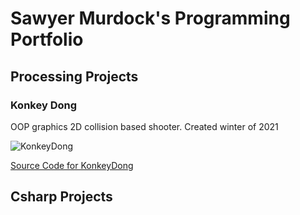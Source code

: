 # Sawyer Murdock's Programming Portfolio

## Processing Projects

### Konkey Dong
OOP graphics 2D collision based shooter. Created winter of 2021

![KonkeyDong]()

[Source Code for KonkeyDong]()

## Csharp Projects

